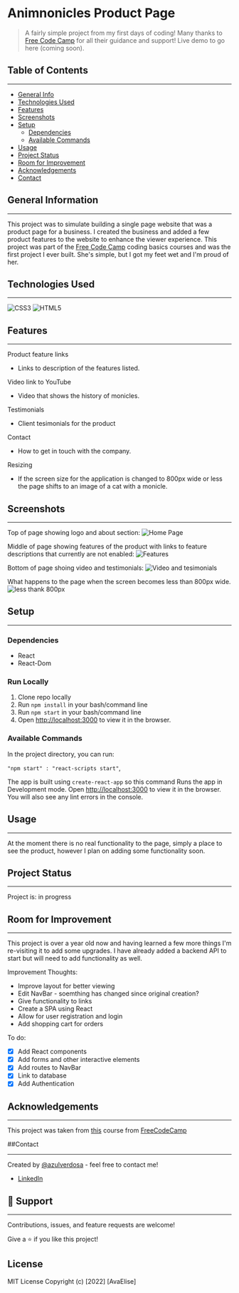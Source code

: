 # Animnonicles Product Page

> A fairly simple project from my first days of coding! Many thanks to [Free Code Camp](https://www.freecodecamp.org/) for all their guidance and support! Live demo to go here (coming soon).

## Table of Contents

---

- [General Info](#general)
- [Technologies Used](#technologies-used)
- [Features](#features)
- [Screenshots](#screenshots)
- [Setup](#setup)
  - [Dependencies](#dependencies)
  - [Available Commands](#available-commands)
- [Usage](#usage)
- [Project Status](#project-status)
- [Room for Improvement](#room-for-improvement)
- [Acknowledgements](#acknowledgements)
- [Contact](#contact)

## General Information

---

This project was to simulate building a single page website that was a product page for a business. I created the business and added a few product features to the website to enhance the viewer experience. This project was part of the [Free Code Camp](https://www.freecodecamp.org/) coding basics courses and was the first project I ever built. She's simple, but I got my feet wet and I'm proud of her.

## Technologies Used

---

![CSS3](https://img.shields.io/badge/CSS3-1572B6.svg?style=for-the-badge&logo=CSS3&logoColor=white)
![HTML5](https://img.shields.io/badge/HTML5-E34F26.svg?style=for-the-badge&logo=HTML5&logoColor=white)

## Features

---

Product feature links

- Links to description of the features listed.

Video link to YouTube

- Video that shows the history of monicles.

Testimonials

- Client tesimonials for the product

Contact

- How to get in touch with the company.

Resizing

- If the screen size for the application is changed to 800px wide or less the page shifts to an image of a cat with a monicle.

## Screenshots

---

Top of page showing logo and about section:
![Home Page](/UI/Screenshots/1.png 'Home Page')

Middle of page showing features of the product with links to feature descriptions that currently are not enabled:
![Features](/UI/Screenshots/2.png 'Features')

Bottom of page shoing video and testimonials:
![Video and tesimonials](/UI/Screenshots/3.png 'Video and tesimonials')

What happens to the page when the screen becomes less than 800px wide.
![less thank 800px](/UI/Screenshots/4.png 'less thank 800px')

## Setup

---

### Dependencies

- React
- React-Dom

### Run Locally

1. Clone repo locally
2. Run `npm install` in your bash/command line
3. Run `npm start` in your bash/command line
4. Open [http://localhost:3000](http://localhost:3000) to view it in the browser.

### Available Commands

In the project directory, you can run:

`"npm start" : "react-scripts start"`,

The app is built using `create-react-app` so this command Runs the app in Development mode. Open [http://localhost:3000](http://localhost:3000) to view it in the browser.
You will also see any lint errors in the console.

<!-- ### `"npm run dev": "concurrently "nodemon server" "npm run start"`,

For running the server and app together I am using concurrently this helps a lot in the MERN application as it runs both the server (client and server) concurrently. So you can work on them both together. -->

## Usage

---

At the moment there is no real functionality to the page, simply a place to see the product, however I plan on adding some functionality soon.

## Project Status

---

Project is: in progress

## Room for Improvement

---

This project is over a year old now and having learned a few more things I'm re-visiting it to add some upgrades. I have already added a backend API to start but will need to add functionality as well.

Improvement Thoughts:

- Improve layout for better viewing
- Edit NavBar - soemthing has changed since original creation?
- Give functionality to links
- Create a SPA using React
- Allow for user registration and login
- Add shopping cart for orders

To do:

- [x] Add React components
- [x] Add forms and other interactive elements
- [x] Add routes to NavBar
- [x] Link to database
- [x] Add Authentication

## Acknowledgements

---

This project was taken from [this](https://www.freecodecamp.org/learn/2022/responsive-web-design/) course from [FreeCodeCamp](https://www.freecodecamp.org)

##Contact

---

Created by [@azulverdosa](ellemocambo@gmail.com) - feel free to contact me!

- [LinkedIn](https://www.linkedin.com/in/avatorre/ 'linked')

## 🤝 Support

---

Contributions, issues, and feature requests are welcome!

Give a ⭐️ if you like this project!

## License

MIT License Copyright (c) [2022] [AvaElise]

